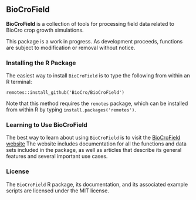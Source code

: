 ## BioCroField

**BioCroField** is a collection of tools for processing field data related to
BioCro crop growth simulations.

This package is a work in progress. As development proceeds, functions are
subject to modification or removal without notice.

### Installing the R Package

The easiest way to install `BioCroField` is to type the following from within
an R terminal:

```
remotes::install_github('BioCro/BioCroField')
```

Note that this method requires the `remotes` package, which can be installed
from within R by typing `install.packages('remotes')`.

### Learning to Use BioCroField

The best way to learn about using `BioCroField` is to visit the
[BioCroField website](https://biocro.github.io/BioCroField/) The website
includes documentation for all the functions and data sets included in the
package, as well as articles that describe its general features and several
important use cases.

### License

The `BioCroField` R package, its documentation, and its associated example
scripts are licensed under the MIT license.
